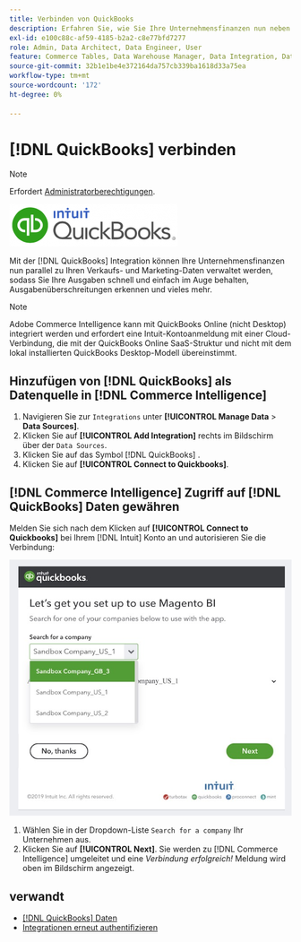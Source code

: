 ```yaml
---
title: Verbinden von QuickBooks
description: Erfahren Sie, wie Sie Ihre Unternehmensfinanzen nun neben Ihren Verkaufs- und Marketing-Daten verwalten können, sodass Sie Ihre Ausgaben schnell und einfach im Auge behalten, Ausgabenüberschreitungen erkennen und vieles mehr.
exl-id: e100c88c-af59-4185-b2a2-c8e77bfd7277
role: Admin, Data Architect, Data Engineer, User
feature: Commerce Tables, Data Warehouse Manager, Data Integration, Data Import/Export
source-git-commit: 32b1e1be4e372164da757cb339ba1618d33a75ea
workflow-type: tm+mt
source-wordcount: '172'
ht-degree: 0%

---
```


# [!DNL QuickBooks] verbinden

>[!NOTE]
>
>Erfordert [Administratorberechtigungen](../../../administrator/user-management/user-management.md).

![](../../../assets/Quickbooks.png)

Mit der [!DNL QuickBooks] Integration können Ihre Unternehmensfinanzen nun parallel zu Ihren Verkaufs- und Marketing-Daten verwaltet werden, sodass Sie Ihre Ausgaben schnell und einfach im Auge behalten, Ausgabenüberschreitungen erkennen und vieles mehr.

>[!NOTE]
>
>Adobe Commerce Intelligence kann mit QuickBooks Online (nicht Desktop) integriert werden und erfordert eine Intuit-Kontoanmeldung mit einer Cloud-Verbindung, die mit der QuickBooks Online SaaS-Struktur und nicht mit dem lokal installierten QuickBooks Desktop-Modell übereinstimmt.

## Hinzufügen von [!DNL QuickBooks] als Datenquelle in [!DNL Commerce Intelligence]

1. Navigieren Sie zur `Integrations` unter **[!UICONTROL Manage Data** > **Data Sources]**.
1. Klicken Sie auf **[!UICONTROL Add Integration]** rechts im Bildschirm über der `Data Sources`.
1. Klicken Sie auf das Symbol [!DNL QuickBooks] .
1. Klicken Sie auf **[!UICONTROL Connect to Quickbooks]**.

## [!DNL Commerce Intelligence] Zugriff auf [!DNL QuickBooks] Daten gewähren

Melden Sie sich nach dem Klicken auf **[!UICONTROL Connect to Quickbooks]** bei Ihrem [!DNL Intuit] Konto an und autorisieren Sie die Verbindung:

![](../../../assets/QuickBooks_App_Store_1.jpg)

1. Wählen Sie in der Dropdown-Liste `Search for a company` Ihr Unternehmen aus.
1. Klicken Sie auf **[!UICONTROL Next]**. Sie werden zu [!DNL Commerce Intelligence] umgeleitet und eine *Verbindung erfolgreich!* Meldung wird oben im Bildschirm angezeigt.

## verwandt

* [ [!DNL QuickBooks]  Daten](../integrations/quickbooks-data.md)
* [Integrationen erneut authentifizieren](https://experienceleague.adobe.com/docs/commerce-knowledge-base/kb/how-to/mbi-reauthenticating-integrations.html?lang=de)
